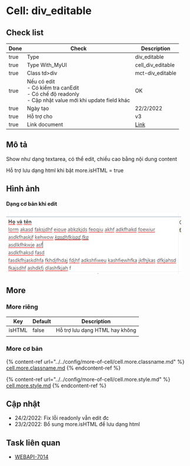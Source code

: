 # Cell: div\_editable

## Check list

<table><thead><tr><th data-type="checkbox">Done</th><th>Check</th><th>Description</th></tr></thead><tbody><tr><td>true</td><td>Type</td><td>div_editable</td></tr><tr><td>true</td><td>Type With_MyUI</td><td>cell_div_editable</td></tr><tr><td>true</td><td>Class td>div</td><td>mct-div_editable</td></tr><tr><td>true</td><td>Nếu có edit <br>- Có kiểm tra canEdit<br>- Có chế độ readonly<br>- Cập nhật value mới khi update field khác</td><td>OK</td></tr><tr><td>true</td><td>Ngày tạo</td><td>22/2/2022</td></tr><tr><td>true</td><td>Hỗ trợ cho</td><td>v3</td></tr><tr><td>true</td><td>Link document</td><td><a href="https://allianceitsc.gitbook.io/web-admin/components/mytablecell/cell-div_editable">Link</a></td></tr></tbody></table>

## Mô tả

Show như dạng textarea, có thể edit, chiều cao bằng nội dung content

Hỗ trợ lưu dạng html khi bật more.isHTML = true

## Hình ảnh

#### Dạng cơ bản khi edit

![](<../../.gitbook/assets/image (2) (1).png>)

## More

### More riêng

| Key    | Default | Description                    |
| ------ | ------- | ------------------------------ |
| isHTML | false   | Hỗ trợ lưu dạng HTML hay không |
|        |         |                                |

### More cơ bản

{% content-ref url="../../config/more-of-cell/cell.more.classname.md" %}
[cell.more.classname.md](../../config/more-of-cell/cell.more.classname.md)
{% endcontent-ref %}

{% content-ref url="../../config/more-of-cell/cell.more.style.md" %}
[cell.more.style.md](../../config/more-of-cell/cell.more.style.md)
{% endcontent-ref %}

## Cập nhật

* 24/2/2022: Fix lỗi readonly vẫn edit đc
* 23/2/2022: Bổ sung more.isHTML để lưu dạng html

## Task liên quan

* [WEBAPI-7014](https://allianceitscvn.atlassian.net/browse/WEBAPI-7014)&#x20;

